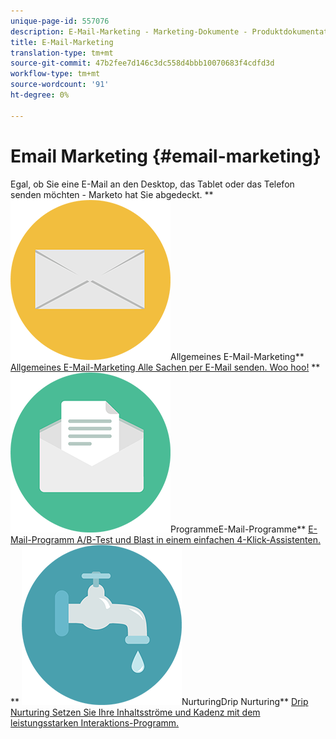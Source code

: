 ```yaml
---
unique-page-id: 557076
description: E-Mail-Marketing - Marketing-Dokumente - Produktdokumentation
title: E-Mail-Marketing
translation-type: tm+mt
source-git-commit: 47b2fee7d146c3dc558d4bbb10070683f4cdfd3d
workflow-type: tm+mt
source-wordcount: '91'
ht-degree: 0%

---
```



# Email Marketing {#email-marketing}

Egal, ob Sie eine E-Mail an den Desktop, das Tablet oder das Telefon senden möchten - Marketo hat Sie abgedeckt.
** ![Allgemeines E-Mail-Marketing](assets/office-27.png)Allgemeines E-Mail-Marketing** [Allgemeines E-Mail-Marketing Alle Sachen per E-Mail senden. Woo hoo!](https://docs.marketo.com/display/DOCS/General)     **  ![E-Mail-](assets/chat-messages-10.png)ProgrammeE-Mail-Programme**  [E-Mail-Programm A/B-Test und Blast in einem einfachen 4-Klick-Assistenten.](https://docs.marketo.com/display/DOCS/Email+Programs)     **  ![Drip ](assets/ecology-14.png)NurturingDrip Nurturing**  [Drip Nurturing Setzen Sie Ihre Inhaltsströme und Kadenz mit dem leistungsstarken Interaktions-Programm.](https://docs.marketo.com/display/DOCS/Drip+Nurturing)